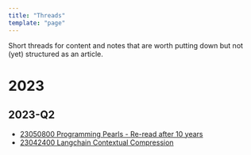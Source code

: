 ```yaml
---
title: "Threads"
template: "page"
---
```


Short threads for content and notes that are worth putting down but not (yet) structured as an article.

# 2023

## 2023-Q2

- [23050800 Programming Pearls - Re-read after 10 years](./2023/q2/23050800)
- [23042400 Langchain Contextual Compression](./2023/q2/23042400)
